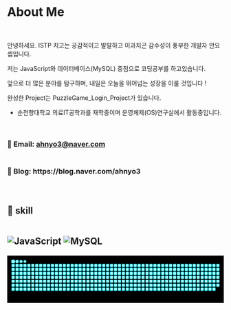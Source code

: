 # About Me
 
<br />

 안녕하세요. ISTP 치고는 공감적이고 발랄하고 이과치곤 감수성이 풍부한 개발자 안요셉입니다.
<br />

 저는 JavaScript와 데이터베이스(MySQL) 중점으로 코딩공부를 하고있습니다.
<br />

앞으로 더 많은 분야를 탐구하며, 내일은 오늘을 뛰어넘는 성장을 이룰 것입니다 !
<br />

 완성한 Project는 PuzzleGame_Login_Project가 있습니다.
<br />

- 순천향대학교 의료IT공학과를 재학중이며 운영체제(OS)연구실에서 활동중입니다.
<br />

<h3>

 
 📧 Email: <a href="ahnyo3@naver.com">ahnyo3@naver.com
 <br />
  <br />
 
 
<h3>📜 Blog: https://blog.naver.com/ahnyo3
 <br />
 
 
  <br />
 
 
 <br />
<h2> 🔨 skill
  <br />
 
  <br /><img src="https://img.shields.io/static/v1?label=JavaScript&message=java&color=yellow&logo=javascript&logoColor=white&style=flat" alt="JavaScript">
  <img src="https://img.shields.io/static/v1?label=MySQL&message=DB&color=blue&logo=mysql&logoColor=white&style=flat" alt="MySQL">

<picture>
  <source
    media="(prefers-color-scheme: light)"
    srcset="
      https://raw.githubusercontent.com/platane/snk/output/github-contribution-grid-snake-light.svg
    "
  />
  <source
    media="(prefers-color-scheme: dark)"
    srcset="
      https://raw.githubusercontent.com/platane/snk/output/github-contribution-grid-snake.svg
    "
  />
  <img
    alt="github contribution grid snake animation"
    src="https://raw.githubusercontent.com/platane/snk/output/github-contribution-grid-snake.svg"
    style="filter: invert(100%) sepia(100%) saturate(10) hue-rotate(150deg);"
  />
</picture>


